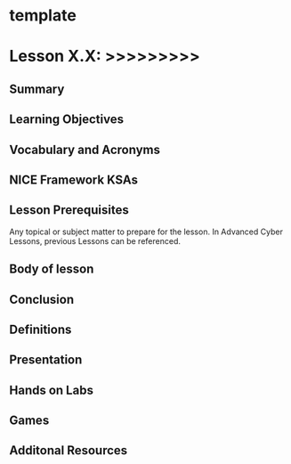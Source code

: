 # template




<h1> Lesson X.X: >>>>>>>>></h1>

<h2>Summary</h2>

<h2>Learning Objectives</h2>

<h2>Vocabulary and Acronyms</h2>

<h2>NICE Framework KSAs</h2>

<h2>Lesson Prerequisites</h2>
Any topical or subject matter to prepare for the lesson. In Advanced Cyber Lessons, previous Lessons can be referenced. 

<h2>Body of lesson</h2>








<h2>Conclusion</h2>

<h2>Definitions</h2>

<h2> Presentation</h2>
<h2> Hands on Labs </h2>
<h2>Games</h2>
<h2> Additonal Resources</h2>

